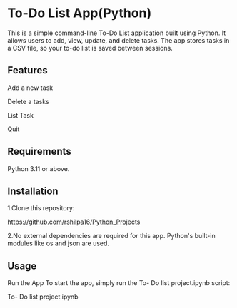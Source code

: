 # To-Do List App(Python)

This is a simple command-line To-Do List application built using Python. It allows users to add, view, update, and delete tasks. The app stores tasks in a CSV file, so your to-do list is saved between sessions.

## Features

Add a new task

Delete a tasks

List Task

Quit

## Requirements

Python 3.11 or above.

## Installation

1.Clone this repository:

https://github.com/rshilpa16/Python_Projects

2.No external dependencies are required for this app. Python's built-in modules like os and json are used.

## Usage

Run the App
To start the app, simply run the To- Do list project.ipynb script:

To- Do list project.ipynb
